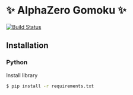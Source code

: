 #  ✨ AlphaZero Gomoku ✨  

[![Build Status](https://travis-ci.org/joemccann/dillinger.svg?branch=master)](https://www.fb.com/NeiH4207)


## Installation

### Python
Install library
```sh
$ pip install -r requirements.txt
```

